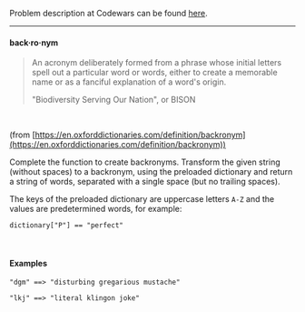 Problem description at Codewars can be found
[here](https://www.codewars.com/kata/55805ab490c73741b7000064/train/python).

-------------

#### back·ro·nym
> An acronym deliberately formed from a phrase whose initial letters spell out a particular word or words, 
> either to create a memorable name or as a fanciful explanation of a word's origin.
>
> "Biodiversity Serving Our Nation", or BISON
<br>

(from [https://en.oxforddictionaries.com/definition/backronym](https://en.oxforddictionaries.com/definition/backronym))
<br>

Complete the function to create backronyms. Transform the given string (without spaces) to a
backronym, using the preloaded dictionary and return a string of words, separated with a single
space (but no trailing spaces).
<br>

The keys of the preloaded dictionary are uppercase letters `A-Z` and the values are predetermined
words, for example:
```
dictionary["P"] == "perfect"
```
<br>

#### Examples
```
"dgm" ==> "disturbing gregarious mustache"

"lkj" ==> "literal klingon joke"
```
